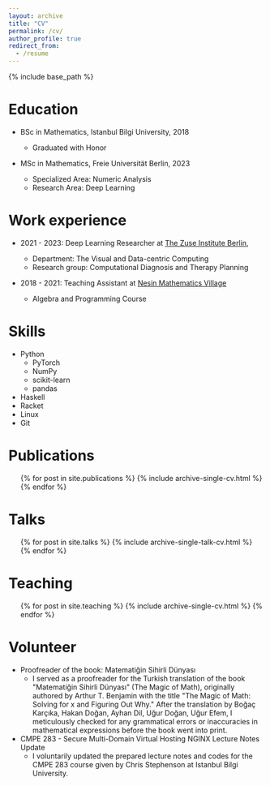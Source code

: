 ```yaml
---
layout: archive
title: "CV"
permalink: /cv/
author_profile: true
redirect_from:
  - /resume
---
```


{% include base_path %}

Education
======
* BSc in Mathematics, Istanbul Bilgi University, 2018
  * Graduated with Honor
  
* MSc in Mathematics, Freie Universität Berlin, 2023
  * Specialized Area:  Numeric Analysis
  * Research Area:  Deep Learning

Work experience
======
* 2021 - 2023: Deep Learning Researcher at  [The Zuse Institute Berlin](https://www.zib.de/visual/therapy-planning),
  * Department:  The Visual and Data-centric Computing
  * Research group:  Computational Diagnosis and Therapy Planning
  

* 2018 - 2021: Teaching Assistant at [Nesin Mathematics Village](https://nesinkoyleri.org/en/main-page/)
  * Algebra and Programming Course

  
Skills
======
* Python
  * PyTorch 
  * NumPy
  * scikit-learn
  * pandas
* Haskell
* Racket
* Linux
* Git

Publications
======
  <ul>{% for post in site.publications %}
    {% include archive-single-cv.html %}
  {% endfor %}</ul>
  
Talks
======
  <ul>{% for post in site.talks %}
    {% include archive-single-talk-cv.html %}
  {% endfor %}</ul>
  
Teaching
======
  <ul>{% for post in site.teaching %}
    {% include archive-single-cv.html %}
  {% endfor %}</ul>
  
Volunteer
======
* Proofreader of the book: Matematiğin Sihirli Dünyası
  * I served as a proofreader for the Turkish translation of the book "Matematiğin Sihirli Dünyası" (The Magic of Math), originally authored by Arthur T. Benjamin with the title "The Magic of Math: Solving for x and Figuring Out Why." After the translation by Boğaç Karçıka, Hakan Doğan, Ayhan Dil, Uğur Doğan, Uğur Efem, I meticulously checked for any grammatical errors or inaccuracies in mathematical expressions before the book went into print.
* CMPE 283 - Secure Multi-Domain Virtual Hosting NGINX Lecture Notes Update
  *  I voluntarily updated the prepared lecture notes and codes for the CMPE 283 course given by Chris Stephenson at Istanbul Bilgi University.
